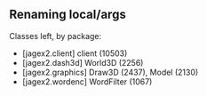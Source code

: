 ## Renaming local/args

Classes left, by package:
- [jagex2.client] client (10503)
- [jagex2.dash3d] World3D (2256)
- [jagex2.graphics] Draw3D (2437), Model (2130)
- [jagex2.wordenc] WordFilter (1067)
